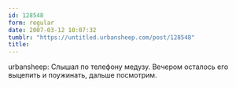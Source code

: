 ```yaml
---
id: 128548
form: regular
date: 2007-03-12 10:07:32
tumblr: "https://untitled.urbansheep.com/post/128548"
title:
---
```


<p>urbansheep: Слышал по телефону медузу. Вечером осталось его выцепить и поужинать, дальше посмотрим.</p>

